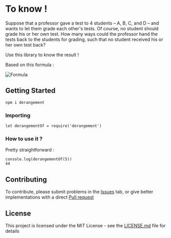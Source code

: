 # To know !

Suppose that a professor gave a test to 4 students – A, B, C, and D – and wants to let them grade each other's tests. Of course, no student should grade his or her own test. How many ways could the professor hand the tests back to the students for grading, such that no student received his or her own test back?

Use this library to know the result !

Based on this formula :

![Formula](https://github.com/MasMedIm/derangement/edit/master/formula.png)

## Getting Started

```
npm i derangement
```

### Importing


```
let derangementOf = require('derangement')
```

### How to use it ?

Pretty straightforward :

```
console.log(derangementOf(5))
44
```

## Contributing

To contribute, please submit problems in the [Issues](https://github.com/MasMedIm/derangement/issues) tab, or give better implementations with a direct [Pull request](https://github.com/MasMedIm/derangement/pulls)


## License

This project is licensed under the MIT License - see the [LICENSE.md](License.md) file for details


